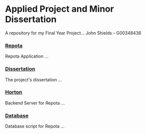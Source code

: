 # Applied Project and Minor Dissertation

A repository for my Final Year Project...
John Shields - G00348436

### [Repota](https://github.com/johnshields/AP-MD-FYP/tree/main/Repota/repotaApp)
Repota Application ...
### [Dissertation](https://github.com/johnshields/AP-MD-FYP/tree/main/dissertation)
The project's dissertation ...
### [Horton](https://github.com/johnshields/AP-MD-FYP/tree/main/horton)
Backend Server for Repota ...
### [Database](https://github.com/johnshields/AP-MD-FYP/tree/main/database)
Database script for Repota ...

